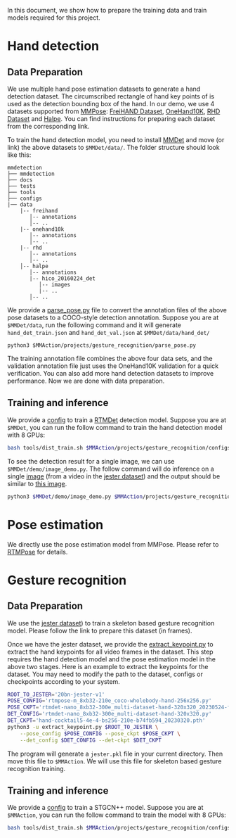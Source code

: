 In this document, we show how to prepare the training data and train models required for this project.

# Hand detection

## Data Preparation

We use multiple hand pose estimation datasets to generate a hand detection dataset. The circumscribed rectangle of hand key points of is used as the detection bounding box of the hand. In our demo, we use 4 datasets supported from [MMPose](https://github.com/open-mmlab/mmpose): [FreiHAND Dataset](https://mmpose.readthedocs.io/en/latest/dataset_zoo/2d_hand_keypoint.html#freihand-dataset), [OneHand10K](https://mmpose.readthedocs.io/en/latest/dataset_zoo/2d_hand_keypoint.html#onehand10k), [RHD Dataset](https://mmpose.readthedocs.io/en/latest/dataset_zoo/2d_hand_keypoint.html#rhd-dataset) and [Halpe](https://mmpose.readthedocs.io/en/latest/dataset_zoo/2d_wholebody_keypoint.html#halpe). You can find instructions for preparing each dataset from the corresponding link.

To train the hand detection model, you need to install [MMDet](https://github.com/open-mmlab/mmdetection) and move (or link) the above datasets to `$MMDet/data/`. The folder structure should look like this:

```
mmdetection
├── mmdetection
├── docs
├── tests
├── tools
├── configs
|── data
    |-- freihand
       │-- annotations
       │-- ..
    |-- onehand10k
       │-- annotations
       │-- ..
    |-- rhd
       │-- annotations
       │-- ..
    │-- halpe
       │-- annotations
       |-- hico_20160224_det
          │-- images
          |-- ..
       │-- ..
```

We provide a [parse_pose.py](/projects/gesture_recognition/parse_pose.py) file to convert the annotation files of the above pose datasets to a COCO-style detection annotation. Suppose you are at `$MMDet/data`, run the following command and it will generate `hand_det_train.json` and `hand_det_val.json` at `$MMDet/data/hand_det/`

```
python3 $MMAction/projects/gesture_recognition/parse_pose.py
```

The training annotation file combines the above four data sets, and the validation annotation file just uses the OneHand10K validation for a quick verification. You can also add more hand detection datasets to improve performance. Now we are done with data preparation.

## Training and inference

We provide a [config](/projects/gesture_recognition/configs/rtmdet_nano_320-8xb32_multi-dataset-hand.py) to train a [RTMDet](https://arxiv.org/abs/2212.07784) detection model. Suppose you are at `$MMDet`, you can run the follow command to train the hand detection model with 8 GPUs:

```bash
bash tools/dist_train.sh $MMAction/projects/gesture_recognition/configs/rtmdet_nano_320-8xb32_multi-dataset-hand.py 8
```

To see the detection result for a single image, we can use `$MMDet/demo/image_demo.py`. The follow command will do inference on a single [image](/projects/gesture_recognition/demo/hand_det.jpg) (from a video in the [jester dataset](/tools/data/jester)) and the output should be similar to [this image](/projects/gesture_recognition/demo/hand_det_out.jpg).

```bash
python3 $MMDet/demo/image_demo.py $MMAction/projects/gesture_recognition/demo/hand_det.jpg PATH_TO_HAND_DET_CHECKPOINT --out-dir='.'
```

# Pose estimation

We directly use the pose estimation model from MMPose. Please refer to [RTMPose](https://github.com/open-mmlab/mmpose/tree/main/configs/hand_2d_keypoint/rtmpose) for details.

# Gesture recognition

## Data Preparation

We use the [jester dataset](/tools/data/jester)) to train a skeleton based gesture recognition model. Please follow the link to prepare this dataset (in frames).

Once we have the jester dataset, we provide the [extract_keypoint.py](/projects/gesture_recognition/extract_keypoint.py) to extract the hand keypoints for all video frames in the dataset. This step requires the hand detection model and the pose estimation model in the above two stages. Here is an example to extract the keypoints for the dataset. You may need to modify the path to the dataset, configs or checkpoints according to your system.

```bash
ROOT_TO_JESTER='20bn-jester-v1'
POSE_CONFIG='rtmpose-m_8xb32-210e_coco-wholebody-hand-256x256.py'
POSE_CKPT='rtmdet-nano_8xb32-300e_multi-dataset-hand-320x320_20230524-f6ffed6a.pth'
DET_CONFIG='rtmdet-nano_8xb32-300e_multi-dataset-hand-320x320.py'
DET_CKPT='hand-cocktail5-4e-4-bs256-210e-b74fb594_20230320.pth'
python3 -u extract_keypoint.py $ROOT_TO_JESTER \
    --pose_config $POSE_CONFIG --pose_ckpt $POSE_CKPT \
    --det_config $DET_CONFIG --det-ckpt $DET_CKPT
```

The program will generate a `jester.pkl` file in your current directory. Then move this file to `$MMAction`. We will use this file for skeleton based gesture recognition training.

## Training and inference

We provide a [config](/projects/gesture_recognition/configs/stgcnpp_8xb16-joint-u100-16e_jester-keypoint-2d.py) to train a STGCN++ model. Suppose you are at `$MMAction`, you can run the follow command to train the model with 8 GPUs:

```bash
bash tools/dist_train.sh $MMAction/projects/gesture_recognition/configs/stgcnpp_8xb16-joint-u100-80e_jester-keypoint-2d.py 8
```
